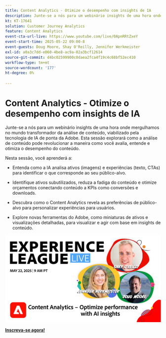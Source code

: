 ```yaml
---
title: Content Analytics - Otimize o desempenho com insights de IA
description: Junte-se a nós para um webinário insights de uma hora onde mergulhamos no mundo transformador da análise de conteúdo, viabilizado pela tecnologia de IA de ponta da Adobe. Esta sessão explorará como a análise de conteúdo pode revolucionar a maneira como você avalia, entende e otimiza o desempenho do conteúdo.
kt: KT-17641
solution: Customer Journey Analytics
feature: Content Analytics
event-cta-url-live: https://www.youtube.com/live/0ApnRRtZxeY
event-start-time: 2025-05-22 09:00-8
event-guests: Doug Moore, Shay O'Reilly, Jennifer Werkmeister
exl-id: a0a3c7dd-e060-4be8-ac9a-02a3bcf12614
source-git-commit: d4bc02599900c0daea2fca4f19c4c68bf52ec410
workflow-type: tm+mt
source-wordcount: '177'
ht-degree: 0%

---
```


# Content Analytics - Otimize o desempenho com insights de IA

Junte-se a nós para um webinário insights de uma hora onde mergulhamos no mundo transformador da análise de conteúdo, viabilizado pela tecnologia de IA de ponta da Adobe. Esta sessão explorará como a análise de conteúdo pode revolucionar a maneira como você avalia, entende e otimiza o desempenho do conteúdo.

Nesta sessão, você aprenderá a:
* Entenda como a IA analisa ativos (imagens) e experiências (texto, CTAs) para identificar o que corresponde ao seu público-alvo.

* Identifique ativos subutilizados, reduza a fadiga do conteúdo e otimize orçamentos conectando conteúdo a KPIs como conversões e downloads.

* Descubra como o Content Analytics revela as preferências de público-alvo para personalizar experiências para usuários.

* Explore novas ferramentas do Adobe, como miniaturas de ativos e visualizações detalhadas, para visualizar e agir com base em insights de conteúdo.

[![ExL LIVE em 22 de maio de 2025](assets/May-22-2025-WebBanner.jpg)](https://engage.adobe.com/ExpLeagueLive-250522.html)

[**Inscreva-se agora!**](https://engage.adobe.com/ExpLeagueLive-250522.html)
